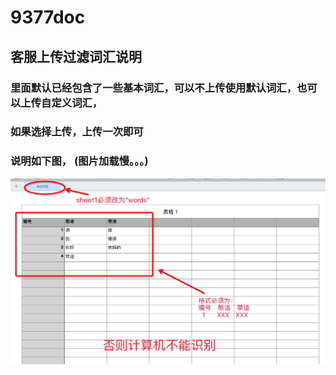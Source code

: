 # 9377doc
## 客服上传过滤词汇说明
### 里面默认已经包含了一些基本词汇，可以不上传使用默认词汇，也可以上传自定义词汇，
### 如果选择上传，上传一次即可
### 说明如下图， (图片加载慢。。。)
![avatar](statement.png)
